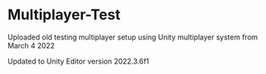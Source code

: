 # Multiplayer-Test
Uploaded old testing multiplayer setup using Unity multiplayer system from March 4 2022

Updated to Unity Editor version 2022.3.6f1
